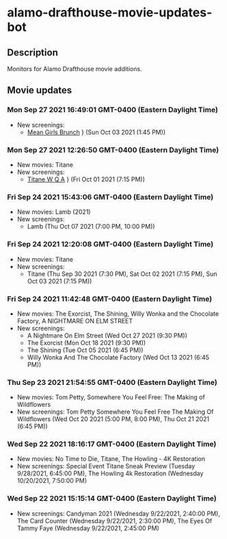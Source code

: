 # alamo-drafthouse-movie-updates-bot

## Description

Monitors for Alamo Drafthouse movie additions.

## Movie updates
### Mon Sep 27 2021 16:49:01 GMT-0400 (Eastern Daylight Time)
* New screenings: 
    * [Mean Girls Brunch](https://drafthouse.com/raleigh/show/mean-girls-brunch) } (Sun Oct 03 2021 (1:45 PM))

### Mon Sep 27 2021 12:26:50 GMT-0400 (Eastern Daylight Time)
* New movies: Titane
* New screenings: 
    * [Titane W Q A](https://drafthouse.com/raleigh/show/titane-w-q-a) } (Fri Oct 01 2021 (7:15 PM))

### Fri Sep 24 2021 15:43:06 GMT-0400 (Eastern Daylight Time)
* New movies: Lamb (2021)
* New screenings: 
    * Lamb (Thu Oct 07 2021 (7:00 PM, 10:00 PM))

### Fri Sep 24 2021 12:20:08 GMT-0400 (Eastern Daylight Time)
* New movies: Titane
* New screenings: 
    * Titane (Thu Sep 30 2021 (7:30 PM), Sat Oct 02 2021 (7:15 PM), Sun Oct 03 2021 (7:15 PM))

### Fri Sep 24 2021 11:42:48 GMT-0400 (Eastern Daylight Time)
* New movies: The Exorcist, The Shining, Willy Wonka and the Chocolate Factory, A NIGHTMARE ON ELM STREET
* New screenings: 
    * A Nightmare On Elm Street (Wed Oct 27 2021 (9:30 PM))
    * The Exorcist (Mon Oct 18 2021 (9:30 PM))
    * The Shining (Tue Oct 05 2021 (6:45 PM))
    * Willy Wonka And The Chocolate Factory (Wed Oct 13 2021 (6:45 PM))


### Thu Sep 23 2021 21:54:55 GMT-0400 (Eastern Daylight Time)

- New movies: Tom Petty, Somewhere You Feel Free: The Making of Wildflowers
- New screenings: Tom Petty Somewhere You Feel Free The Making Of Wildflowers (Wed Oct 20 2021 (5:00 PM, 8:00 PM), Thu Oct 21 2021 (6:45 PM))

### Wed Sep 22 2021 18:16:17 GMT-0400 (Eastern Daylight Time)

- New movies: No Time to Die, Titane, The Howling - 4K Restoration
- New screenings: Special Event Titane Sneak Preview (Tuesday 9/28/2021, 6:45:00 PM), The Howling 4k Restoration (Wednesday 10/20/2021, 7:50:00 PM)

### Wed Sep 22 2021 15:15:14 GMT-0400 (Eastern Daylight Time)

- New screenings: Candyman 2021 (Wednesday 9/22/2021, 2:40:00 PM), The Card Counter (Wednesday 9/22/2021, 2:30:00 PM), The Eyes Of Tammy Faye (Wednesday 9/22/2021, 2:45:00 PM)
